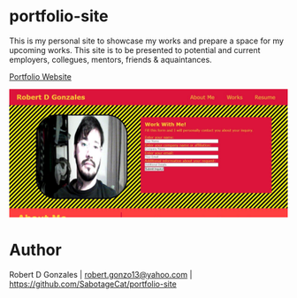 # portfolio-site
This is my personal site to showcase my works and prepare a space for my upcoming works. This site is to be presented to potential and current employers, collegues, mentors, friends & aquaintances.

[Portfolio Website](https://sabotagecat.github.io/portfolio-site/)

![screenshot](/assets/images/portfolio-siteimg20220220.JPG)

# Author
Robert D Gonzales | robert.gonzo13@yahoo.com | https://github.com/SabotageCat/portfolio-site
